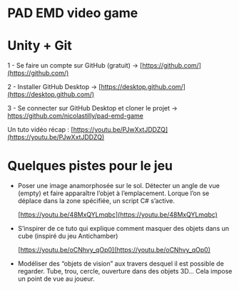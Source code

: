 # PAD EMD video game

# Unity + Git

1 - Se faire un compte sur GitHub (gratuit) → [https://github.com/](https://github.com/)

2 - Installer GitHub Desktop → [https://desktop.github.com/](https://desktop.github.com/)

3 - Se connecter sur GitHub Desktop et cloner le projet → https://github.com/nicolastilly/pad-emd-game

Un tuto vidéo récap : [https://youtu.be/PJwXxtJDDZQ](https://youtu.be/PJwXxtJDDZQ)

# Quelques pistes pour le jeu

- Poser une image anamorphosée sur le sol. Détecter un angle de vue (empty) et faire apparaître l’objet à l’emplacement. Lorque l’on se déplace dans la zone spécifiée, un script C# s’active.
  
    [https://youtu.be/48MxQYLmqbc](https://youtu.be/48MxQYLmqbc)
    
- S’inspirer de ce tuto qui explique comment masquer des objets dans un cube (inspiré du jeu Antichamber)
  
    [https://youtu.be/oCNhvy_qOp0](https://youtu.be/oCNhvy_qOp0)
    
- Modéliser des “objets de vision” aux travers desquel il est possible de regarder. Tube, trou, cercle, ouverture dans des objets 3D… Cela impose un point de vue au joueur.